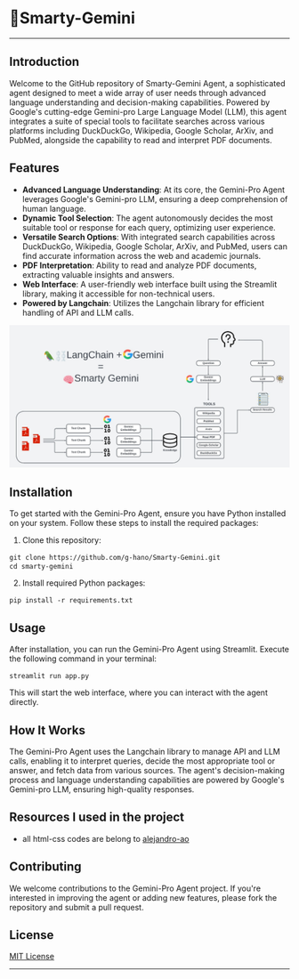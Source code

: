 # 🧠Smarty-Gemini 
---

## Introduction
Welcome to the GitHub repository of Smarty-Gemini Agent, a sophisticated agent designed to meet a wide array of user needs through advanced language understanding and decision-making capabilities. Powered by Google's cutting-edge Gemini-pro Large Language Model (LLM), this agent integrates a suite of special tools to facilitate searches across various platforms including DuckDuckGo, Wikipedia, Google Scholar, ArXiv, and PubMed, alongside the capability to read and interpret PDF documents. 

## Features
- **Advanced Language Understanding**: At its core, the Gemini-Pro Agent leverages Google's Gemini-pro LLM, ensuring a deep comprehension of human language.
- **Dynamic Tool Selection**: The agent autonomously decides the most suitable tool or response for each query, optimizing user experience.
- **Versatile Search Options**: With integrated search capabilities across DuckDuckGo, Wikipedia, Google Scholar, ArXiv, and PubMed, users can find accurate information across the web and academic journals.
- **PDF Interpretation**: Ability to read and analyze PDF documents, extracting valuable insights and answers.
- **Web Interface**: A user-friendly web interface built using the Streamlit library, making it accessible for non-technical users.
- **Powered by Langchain**: Utilizes the Langchain library for efficient handling of API and LLM calls.

![chart](doc/chart.jpg)

## Installation
To get started with the Gemini-Pro Agent, ensure you have Python installed on your system. Follow these steps to install the required packages:

1. Clone this repository:
```
git clone https://github.com/g-hano/Smarty-Gemini.git
cd smarty-gemini
```

2. Install required Python packages:
```
pip install -r requirements.txt
```

## Usage
After installation, you can run the Gemini-Pro Agent using Streamlit. Execute the following command in your terminal:
```
streamlit run app.py
```
This will start the web interface, where you can interact with the agent directly.

## How It Works
The Gemini-Pro Agent uses the Langchain library to manage API and LLM calls, enabling it to interpret queries, decide the most appropriate tool or answer, and fetch data from various sources. The agent's decision-making process and language understanding capabilities are powered by Google's Gemini-pro LLM, ensuring high-quality responses.

## Resources I used in the project
- all html-css codes are belong to [alejandro-ao](https://github.com/alejandro-ao/ask-multiple-pdfs/tree/main)

## Contributing
We welcome contributions to the Gemini-Pro Agent project. If you're interested in improving the agent or adding new features, please fork the repository and submit a pull request.

## License
[MIT License](LICENSE.md)

---
